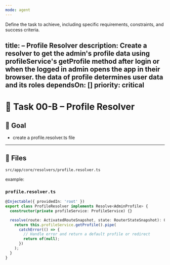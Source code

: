 ```yaml
---
mode: agent
---
```

Define the task to achieve, including specific requirements, constraints, and success criteria.

title: – Profile Resolver
description: Create a resolver to get the admin's profile data using profileService's getProfile method after login or when the logged in admin opens the app in their browser. the data of profile determines user data and its roles
dependsOn: []
priority: critical
---

# 🧩 Task 00-B – Profile Resolver
## 🎯 Goal
- create a profile.resolver.ts file
---

## 🧱 Files
```
src/app/core/resolvers/profile.resolver.ts
```

example:

### `profile.resolver.ts`

```ts
@Injectable({ providedIn: 'root' })
export class ProfileResolver implements Resolve<AdminProfile> {
  constructor(private profileService: ProfileService) {}

  resolve(route: ActivatedRouteSnapshot, state: RouterStateSnapshot): Observable<AdminProfile> {
    return this.profileService.getProfile().pipe(
      catchError(() => {
        // Handle error and return a default profile or redirect
        return of(null);
      })
    );
  }
}

```